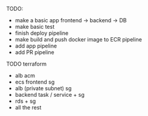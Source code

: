 TODO:
- make a basic app frontend -> backend -> DB
- make basic test
- finish deploy pipeline
- make build and push docker image to ECR pipeline
- add app pipeline
- add PR pipeline

TODO terraform
- alb acm
- ecs frontend sg
- alb (private subnet) sg
- backend task / service + sg
- rds + sg
- all the rest
